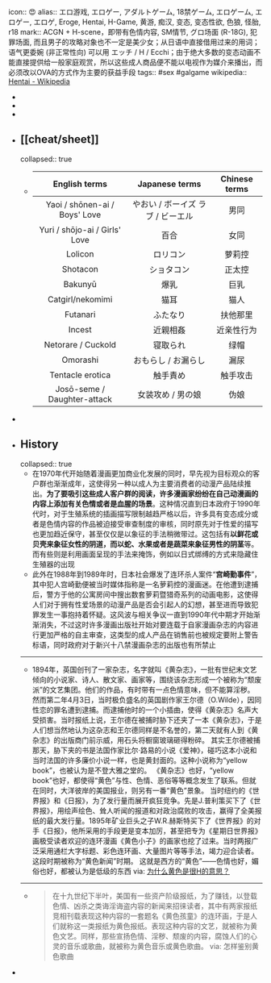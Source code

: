 icon:: 😍
alias:: エロ游戏, エロゲー, アダルトゲーム, 18禁ゲーム, エロゲーム, エロゲー, エロゲ, Eroge, Hentai, H-Game, 黄游, 痴汉, 变态, 变态性欲, 色狼, 怪胎, r18
mark:: ACGN + H-scene，即带有色情内容, SM情节, グロ场面 (R-18G), 犯罪场面, 而且男子的攻略对象也不一定是美少女；从日语中直接借用过来的用词；语气更委婉 (非正常性向) 可以用 エッチ / H / Ecchi；由于绝大多数的变态动画不能直接提供给一般家庭观赏，所以这些成人商品便不能以电视作为媒介来播出，而必须改以OVA的方式作为主要的获益手段
tags:: #sex #galgame 
wikipedia:: [Hentai - Wikipedia](https://en.wikipedia.org/wiki/Hentai#Genres)

-
-
-
- ## [[cheat/sheet]]
  collapsed:: true
  - |         English terms         |           Japanese terms          | Chinese terms |
    |:-----------------------------:|:---------------------------------:|:-------------:|
    | Yaoi / shōnen-ai / Boys' Love | やおい / ボーイズ ラブ / ビーエル | 男同          |
    | Yuri / shōjo-ai / Girls' Love | 百合                              | 女同          |
    | Lolicon                       | ロリコン                          | 萝莉控        |
    | Shotacon                      | ショタコン                        | 正太控        |
    | Bakunyū                       | 爆乳                              | 巨乳          |
    | Catgirl/nekomimi              | 猫耳                              | 猫人          |
    | Futanari                      | ふたなり                          | 扶他那里      |
    | Incest                        | 近親相姦                          | 近亲性行为    |
    | Netorare / Cuckold            | 寝取られ                          | 绿帽          |
    | Omorashi                      | おもらし / お漏らし               | 漏尿          |
    | Tentacle erotica              | 触手責め                          | 触手攻击      |
    | Josō-seme / Daughter-attack   | 女装攻め / 男の娘                 | 伪娘          |
-
- ## History
  collapsed:: true
  - 在1970年代开始随着漫画更加商业化发展的同时，早先视为目标观众的客户群也渐渐成年，这使得另一种以成人为主要消费者的动漫产品陆续推出。**为了要吸引这些成人客户群的阅读，许多漫画家纷纷在自己动漫画的内容上添加有关色情或者是血腥的场景**。这种情况直到日本政府于1990年代时，对于生殖系统的插画描写限制越趋严格以后，许多具有变态成分或者是色情内容的作品被迫接受审查制度的审核，同时原先对于性爱的描写也更加趋近保守，甚至仅仅是以象征的手法稍微带过。这包括有**以鲜花或贝壳来象征女性的阴道，而以蛇、水果或者是蔬菜来象征男性的阴茎**等。而有些则是利用画面呈现的手法来掩饰，例如以日式绑缚的方式来隐藏住生殖器的出现
  - 此外在1988年到1989年时，日本社会爆发了连环杀人案件“**宫崎勤事件**”，其中犯人宫崎勤便被当时媒体指称是一名萝莉控的漫画迷。在他遭到逮捕后，警方于他的公寓房间中搜出数套萝莉暨猎奇系列的动画电影，这使得人们对于拥有性爱场景的动漫产品是否会引起人的幻想，甚至进而导致犯罪发生一事抱持着怀疑。这风波与相关争议一直到1990年代中期才开始渐渐消失，不过这时许多漫画出版社开始对要连载于自家漫画杂志的内容进行更加严格的自主审查，这类型的成人产品在销售前也被规定要附上警告标语，同时政府对于新兴十八禁漫画杂志的出版也有所禁止
  - ---
  - 1894年，英国创刊了一家杂志，名字就叫《黄杂志》，一批有世纪末文艺倾向的小说家、诗人、散文家、画家等，围绕该杂志形成一个被称为“颓废派”的文艺集团。他们的作品，有时带有一点色情意味，但不能算淫秽。 然而第二年4月3日，当时极负盛名的英国剧作家王尔德（O.Wilde），因同性恋的罪名遭到逮捕。而逮捕他时的一个小插曲，使得《黄杂志》名声大受损害。当时报纸上说，王尔德在被捕时胁下还夹了一本《黄杂志》，于是人们想当然地认为这杂志和王尔德同样是不名誉的，第二天就有人到《黄杂志》的出版商门前示威，用石头将橱窗玻璃砸得粉碎。 其实王尔德被捕那天，胁下夹的书是法国作家比尔·路易的小说《爱神》，碰巧这本小说和当时法国的许多廉价小说一样，也是黄封面的。这种小说称为“yellow book”，也被认为是不登大雅之堂的。 《黄杂志》也好，“yellow book”也好，都使得“黄色”与性、色情、恶俗等等概念发生了联系。但就在同时，大洋彼岸的美国报业，则另有一番“黄色”景象。 当时纽约的《世界报》和《日报》，为了发行量而展开疯狂竞争。先是J.普利策买下了《世界报》，用绘声绘色、耸人听闻的报道和对政治腐败的攻击，赢得了全美报纸的最大发行量。1895年矿业巨头之子W.R.赫斯特买下了《世界报》的对手《日报》，他所采用的手段更是变本加厉，甚至把专为《星期日世界报》画极受读者欢迎的连环漫画《黄色小子》的画家也挖了过来。当时两报广泛采用通栏大字标题、彩色连环画、大量图片等等手法，竭力迎合读者。这段时期被称为“黄色新闻”时期。 这就是西方的“黄色”——色情也好，媚俗也好，都被认为是低级的东西
    via: [为什么黄色是很H的意思？](https://www.douban.com/group/topic/11420716/?_i=9866253TMNT7nT)
  - ---
  - > 在十九世纪下半叶，美国有一些资产阶级报纸，为了赚钱，以登载色情、凶杀之类诲淫诲盗内容的新闻来招徕读者，其中有两家报纸竞相刊载表现这种内容的一套题名《黄色孩童》的连环画，于是人们就称这一类报纸为黄色报纸。表现这种内容的文艺，就被称为黄色文艺。同样，那些宣扬色情、淫秽、颓废的内容，腐蚀人们的心灵的音乐或歌曲，就被称为黄色音乐或黄色歌曲。
    via: 怎样鉴别黄色歌曲
-